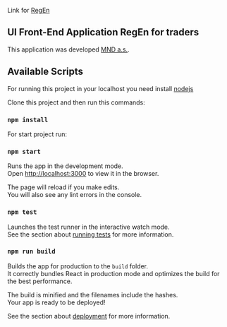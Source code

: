 Link for [RegEn](https://mndanalytics.github.io/mnd_spot_ui/) 

## UI Front-End Application RegEn for traders

This application was developed [MND a.s.](https://www.mnd.cz/#/plyn).

## Available Scripts

For running this project in your localhost you need install [nodejs](https://nodejs.org/en/)

Clone this project and then run this commands:
### `npm install`

For start project run:

### `npm start`

Runs the app in the development mode.<br>
Open [http://localhost:3000](http://localhost:3000) to view it in the browser.

The page will reload if you make edits.<br>
You will also see any lint errors in the console.

### `npm test`

Launches the test runner in the interactive watch mode.<br>
See the section about [running tests](https://facebook.github.io/create-react-app/docs/running-tests) for more information.

### `npm run build`

Builds the app for production to the `build` folder.<br>
It correctly bundles React in production mode and optimizes the build for the best performance.

The build is minified and the filenames include the hashes.<br>
Your app is ready to be deployed!

See the section about [deployment](https://facebook.github.io/create-react-app/docs/deployment) for more information.
